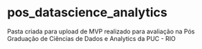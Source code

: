 # pos_datascience_analytics

Pasta criada para upload de MVP realizado para avaliação na Pós Graduação de Ciências de Dados e Analytics da PUC - RIO

